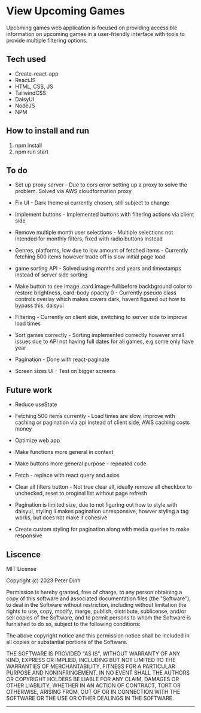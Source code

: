# View Upcoming Games

Upcoming games web application is focused on providing accessible information on
upcoming games in a user-friendly interface with tools to provide multiple
filtering options.

## Tech used

-   Create-react-app
-   ReactJS
-   HTML, CSS, JS
-   TailwindCSS
-   DaisyUI
-   NodeJS
-   NPM

## How to install and run

1. npm install
2. npm run start

## To do

-   Set up proxy server - Due to cors error setting up a proxy to solve the
    problem. Solved via AWS cloudformation proxy

-   Fix UI - Dark theme ui currently chosen, still subject to change

-   Implement buttons - Implemented buttons with filtering actions via client
    side

-   Remove multiple month user selections - Multiple selections not intended for
    monthly filters, fixed with radio buttons instead

*   Genres, platforms, low due to low amount of fetched items - Currently
    fetching 500 items however trade off is slow initial page load

*   game sorting API - Solved using months and years and timestamps instead of
    server side sorting

*   Make button to see image .card.image-full:before backbground color to
    restore brightness, card-body opacity 0 - Currently pseudo class controls
    overlay which makes covers dark, havent figured out how to bypass this,
    daisyui

*   Filtering - Currently on client side, switching to server side to improve
    load times

*   Sort games correctly - Sorting implemented correctly however small issues
    due to API not having full dates for all games, e.g some only have year

*   Pagination - Done with react-paginate

*   Screen sizes UI - Test on bigger screens

## Future work

-   Reduce useState

*   Fetching 500 items currently - Load times are slow, improve with caching or
    pagination via api instead of client side, AWS caching costs money

*   Optimize web app

*   Make functions more general in context

*   Make buttons more general purpose - repeated code

-   Fetch - replace with react query and axios

*   Clear all filters button - Not true clear all, ideally remove all checkbox
    to unchecked, reset to oroginal list without page refresh

*   Pagination is limited size, due to not figuring out how to style with
    daisyui, styling li makes pagination unresponsive, howver styling a tag
    works, but does not make it cohesive

*   Create custom styling for pagination along with media queries to make
    responsive

## Liscence

MIT License

Copyright (c) 2023 Peter Dinh

Permission is hereby granted, free of charge, to any person obtaining a copy of
this software and associated documentation files (the "Software"), to deal in
the Software without restriction, including without limitation the rights to
use, copy, modify, merge, publish, distribute, sublicense, and/or sell copies of
the Software, and to permit persons to whom the Software is furnished to do so,
subject to the following conditions:

The above copyright notice and this permission notice shall be included in all
copies or substantial portions of the Software.

THE SOFTWARE IS PROVIDED "AS IS", WITHOUT WARRANTY OF ANY KIND, EXPRESS OR
IMPLIED, INCLUDING BUT NOT LIMITED TO THE WARRANTIES OF MERCHANTABILITY, FITNESS
FOR A PARTICULAR PURPOSE AND NONINFRINGEMENT. IN NO EVENT SHALL THE AUTHORS OR
COPYRIGHT HOLDERS BE LIABLE FOR ANY CLAIM, DAMAGES OR OTHER LIABILITY, WHETHER
IN AN ACTION OF CONTRACT, TORT OR OTHERWISE, ARISING FROM, OUT OF OR IN
CONNECTION WITH THE SOFTWARE OR THE USE OR OTHER DEALINGS IN THE SOFTWARE.

---
